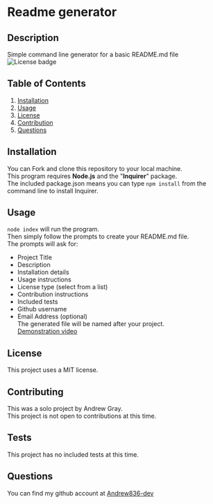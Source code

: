# Readme generator
## Description
Simple command line generator for a basic README.md file  
![License badge](https://img.shields.io/badge/license-MIT-green)
## Table of Contents
1. [Installation](#Installation)
2. [Usage](#Usage)
3. [License](#License)
4. [Contribution](#Contribution)
5. [Questions](#Questions)
## Installation
You can Fork and clone this repository to your local machine.  
This program requires **Node.js** and the "**Inquirer**" package.  
The included package.json means you can type `npm install` from the command line to install Inquirer.
## Usage
`node index` will run the program.  
Then simply follow the prompts to create your README.md file.  
The prompts will ask for:
* Project Title 
* Description
* Installation details
* Usage instructions
* License type (select from a list)
* Contribution instructions
* Included tests
* Github username
* Email Address (optional)  
The generated file will be named after your project.  
[Demonstration video](https://www.youtube.com/watch?v=zP4pJOPMqaE)
## License
This project uses a MIT license.
## Contributing
This was a solo project by Andrew Gray.  
This project is not open to contributions at this time.
## Tests
This project has no included tests at this time.
## Questions
You can find my github account at
[Andrew836-dev](https://github.com/Andrew836-dev)  
